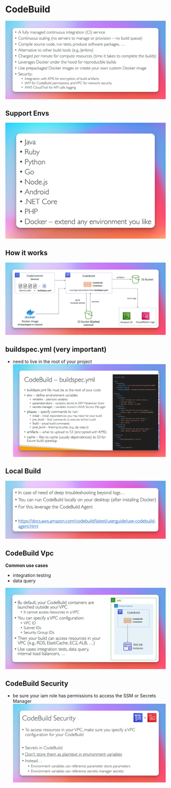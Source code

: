 # CodeBuild

![](./code-build.png)

## Support Envs

![](./code-build-supported-envs.png)

## How it works

![](./code-build-how-it-works.png)

## buildspec.yml (very important)

- need to live in the root of your project
  ![](./code-build-buildspec-yaml.png)

## Local Build

![](./code-build-local-build.png)

## CodeBuild Vpc

**Common use cases**

- integration testing
- data query

![](./code-build-vpc.png)

## CodeBuild Security

- be sure your iam role has permissions to access the SSM or Secrets Manager
  ![](./code-build-security.png)
